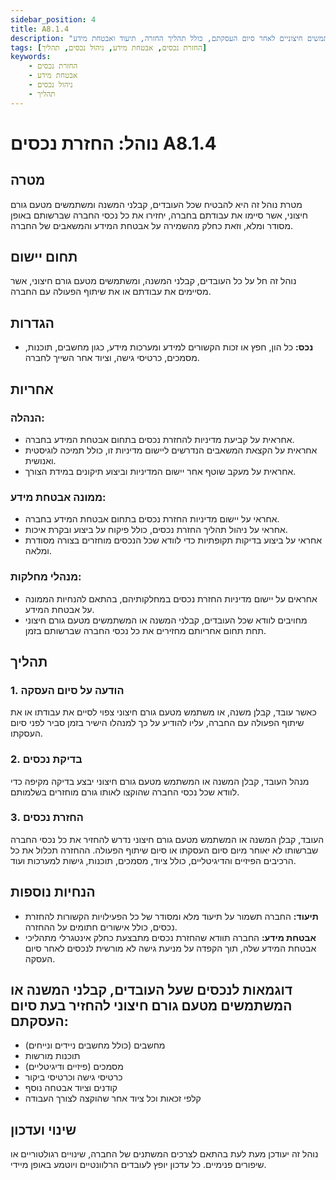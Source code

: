 ```yaml
---
sidebar_position: 4
title: A8.1.4
description: "נוהל החזרת נכסים מהעובדים, קבלני המשנה, ומשתמשים חיצוניים לאחר סיום העסקתם, כולל תהליך החזרה, תיעוד ואבטחת מידע."
tags: [החזרת נכסים, אבטחת מידע, ניהול נכסים, תהליך]
keywords:
    - החזרת נכסים
    - אבטחת מידע
    - ניהול נכסים
    - תהליך
---
```




# נוהל: החזרת נכסים A8.1.4

## מטרה
מטרת נוהל זה היא להבטיח שכל העובדים, קבלני המשנה ומשתמשים מטעם גורם חיצוני, אשר סיימו את עבודתם בחברה, יחזירו את כל נכסי החברה שברשותם באופן מסודר ומלא, וזאת כחלק מהשמירה על אבטחת המידע והמשאבים של החברה.

## תחום יישום
נוהל זה חל על כל העובדים, קבלני המשנה, ומשתמשים מטעם גורם חיצוני, אשר מסיימים את עבודתם או את שיתוף הפעולה עם החברה.

## הגדרות
- **נכס:** כל הון, חפץ או זכות הקשורים למידע ומערכות מידע, כגון מחשבים, תוכנות, מסמכים, כרטיסי גישה, וציוד אחר השייך לחברה.

## אחריות
### הנהלה:
- אחראית על קביעת מדיניות להחזרת נכסים בתחום אבטחת המידע בחברה.
- אחראית על הקצאת המשאבים הנדרשים ליישום מדיניות זו, כולל תמיכה לוגיסטית ואנושית.
- אחראית על מעקב שוטף אחר יישום המדיניות וביצוע תיקונים במידת הצורך.

### ממונה אבטחת מידע:
- אחראי על יישום מדיניות החזרת נכסים בתחום אבטחת המידע בחברה.
- אחראי על ניהול תהליך החזרת נכסים, כולל פיקוח על ביצוע ובקרת איכות.
- אחראי על ביצוע בדיקות תקופתיות כדי לוודא שכל הנכסים מוחזרים בצורה מסודרת ומלאה.

### מנהלי מחלקות:
- אחראים על יישום מדיניות החזרת נכסים במחלקותיהם, בהתאם להנחיות הממונה על אבטחת המידע.
- מחויבים לוודא שכל העובדים, קבלני המשנה או המשתמשים מטעם גורם חיצוני תחת תחום אחריותם מחזירים את כל נכסי החברה שברשותם בזמן.

## תהליך
### 1. הודעה על סיום העסקה
כאשר עובד, קבלן משנה, או משתמש מטעם גורם חיצוני צפוי לסיים את עבודתו או את שיתוף הפעולה עם החברה, עליו להודיע על כך למנהלו הישיר בזמן סביר לפני סיום העסקתו.

### 2. בדיקת נכסים
מנהל העובד, קבלן המשנה או המשתמש מטעם גורם חיצוני יבצע בדיקה מקיפה כדי לוודא שכל נכסי החברה שהוקצו לאותו גורם מוחזרים בשלמותם.

### 3. החזרת נכסים
העובד, קבלן המשנה או המשתמש מטעם גורם חיצוני נדרש להחזיר את כל נכסי החברה שברשותו לא יאוחר מיום סיום העסקתו או סיום שיתוף הפעולה. ההחזרה תכלול את כל הרכיבים הפיזיים והדיגיטליים, כולל ציוד, מסמכים, תוכנות, גישות למערכות ועוד.

## הנחיות נוספות
- **תיעוד:** החברה תשמור על תיעוד מלא ומסודר של כל הפעילויות הקשורות להחזרת נכסים, כולל אישורים חתומים על ההחזרה.
- **אבטחת מידע:** החברה תוודא שהחזרת נכסים מתבצעת כחלק אינטגרלי מתהליכי אבטחת המידע שלה, תוך הקפדה על מניעת גישה לא מורשית לנכסים לאחר סיום העסקה.

## דוגמאות לנכסים שעל העובדים, קבלני המשנה או המשתמשים מטעם גורם חיצוני להחזיר בעת סיום העסקתם:
- מחשבים (כולל מחשבים ניידים ונייחים)
- תוכנות מורשות
- מסמכים (פיזיים ודיגיטליים)
- כרטיסי גישה וכרטיסי ביקור
- קודנים וציוד אבטחה נוסף
- קלפי זכאות וכל ציוד אחר שהוקצה לצורך העבודה

## שינוי ועדכון
נוהל זה יעודכן מעת לעת בהתאם לצרכים המשתנים של החברה, שינויים רגולטוריים או שיפורים פנימיים. כל עדכון יופץ לעובדים הרלוונטיים ויוטמע באופן מיידי.